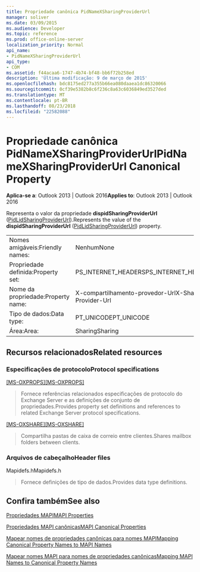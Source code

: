 ```yaml
---
title: Propriedade canônica PidNameXSharingProviderUrl
manager: soliver
ms.date: 03/09/2015
ms.audience: Developer
ms.topic: reference
ms.prod: office-online-server
localization_priority: Normal
api_name:
- PidNameXSharingProviderUrl
api_type:
- COM
ms.assetid: f44acaa6-1747-4b74-bf48-bb6f72b258ed
description: 'Última modificação: 9 de março de 2015'
ms.openlocfilehash: bdc8175ed277a355b66ea080daaea1dc86320066
ms.sourcegitcommit: 0cf39e5382b8c6f236c8a63c6036849ed3527ded
ms.translationtype: MT
ms.contentlocale: pt-BR
ms.lasthandoff: 08/23/2018
ms.locfileid: "22582088"
---
```

# <a name="pidnamexsharingproviderurl-canonical-property"></a><span data-ttu-id="ac586-103">Propriedade canônica PidNameXSharingProviderUrl</span><span class="sxs-lookup"><span data-stu-id="ac586-103">PidNameXSharingProviderUrl Canonical Property</span></span>

  
  
<span data-ttu-id="ac586-104">**Aplica-se a**: Outlook 2013 | Outlook 2016</span><span class="sxs-lookup"><span data-stu-id="ac586-104">**Applies to**: Outlook 2013 | Outlook 2016</span></span> 
  
<span data-ttu-id="ac586-105">Representa o valor da propriedade **dispidSharingProviderUrl** ([PidLidSharingProviderUrl](pidlidsharingproviderurl-canonical-property.md)).</span><span class="sxs-lookup"><span data-stu-id="ac586-105">Represents the value of the **dispidSharingProviderUrl** ([PidLidSharingProviderUrl](pidlidsharingproviderurl-canonical-property.md)) property.</span></span>
  
|||
|:-----|:-----|
|<span data-ttu-id="ac586-106">Nomes amigáveis:</span><span class="sxs-lookup"><span data-stu-id="ac586-106">Friendly names:</span></span>  <br/> |<span data-ttu-id="ac586-107">Nenhum</span><span class="sxs-lookup"><span data-stu-id="ac586-107">None</span></span>  <br/> |
|<span data-ttu-id="ac586-108">Propriedade definida:</span><span class="sxs-lookup"><span data-stu-id="ac586-108">Property set:</span></span>  <br/> |<span data-ttu-id="ac586-109">PS_INTERNET_HEADERS</span><span class="sxs-lookup"><span data-stu-id="ac586-109">PS_INTERNET_HEADERS</span></span>  <br/> |
|<span data-ttu-id="ac586-110">Nome da propriedade:</span><span class="sxs-lookup"><span data-stu-id="ac586-110">Property name:</span></span>  <br/> |<span data-ttu-id="ac586-111">X-compartilhamento-provedor-Url</span><span class="sxs-lookup"><span data-stu-id="ac586-111">X-Sharing-Provider-Url</span></span>  <br/> |
|<span data-ttu-id="ac586-112">Tipo de dados:</span><span class="sxs-lookup"><span data-stu-id="ac586-112">Data type:</span></span>  <br/> |<span data-ttu-id="ac586-113">PT_UNICODE</span><span class="sxs-lookup"><span data-stu-id="ac586-113">PT_UNICODE</span></span>  <br/> |
|<span data-ttu-id="ac586-114">Área:</span><span class="sxs-lookup"><span data-stu-id="ac586-114">Area:</span></span>  <br/> |<span data-ttu-id="ac586-115">Sharing</span><span class="sxs-lookup"><span data-stu-id="ac586-115">Sharing</span></span>  <br/> |
   
## <a name="related-resources"></a><span data-ttu-id="ac586-116">Recursos relacionados</span><span class="sxs-lookup"><span data-stu-id="ac586-116">Related resources</span></span>

### <a name="protocol-specifications"></a><span data-ttu-id="ac586-117">Especificações de protocolo</span><span class="sxs-lookup"><span data-stu-id="ac586-117">Protocol specifications</span></span>

<span data-ttu-id="ac586-118">[[MS-OXPROPS]](http://msdn.microsoft.com/library/f6ab1613-aefe-447d-a49c-18217230b148%28Office.15%29.aspx)</span><span class="sxs-lookup"><span data-stu-id="ac586-118">[[MS-OXPROPS]](http://msdn.microsoft.com/library/f6ab1613-aefe-447d-a49c-18217230b148%28Office.15%29.aspx)</span></span>
  
> <span data-ttu-id="ac586-119">Fornece referências relacionados especificações de protocolo do Exchange Server e as definições de conjunto de propriedades.</span><span class="sxs-lookup"><span data-stu-id="ac586-119">Provides property set definitions and references to related Exchange Server protocol specifications.</span></span>
    
<span data-ttu-id="ac586-120">[[MS-OXSHARE]](http://msdn.microsoft.com/library/e4e5bd27-d5e0-43f9-a6ea-550876724f3d%28Office.15%29.aspx)</span><span class="sxs-lookup"><span data-stu-id="ac586-120">[[MS-OXSHARE]](http://msdn.microsoft.com/library/e4e5bd27-d5e0-43f9-a6ea-550876724f3d%28Office.15%29.aspx)</span></span>
  
> <span data-ttu-id="ac586-121">Compartilha pastas de caixa de correio entre clientes.</span><span class="sxs-lookup"><span data-stu-id="ac586-121">Shares mailbox folders between clients.</span></span>
    
### <a name="header-files"></a><span data-ttu-id="ac586-122">Arquivos de cabeçalho</span><span class="sxs-lookup"><span data-stu-id="ac586-122">Header files</span></span>

<span data-ttu-id="ac586-123">Mapidefs.h</span><span class="sxs-lookup"><span data-stu-id="ac586-123">Mapidefs.h</span></span>
  
> <span data-ttu-id="ac586-124">Fornece definições de tipo de dados.</span><span class="sxs-lookup"><span data-stu-id="ac586-124">Provides data type definitions.</span></span>
    
## <a name="see-also"></a><span data-ttu-id="ac586-125">Confira também</span><span class="sxs-lookup"><span data-stu-id="ac586-125">See also</span></span>



[<span data-ttu-id="ac586-126">Propriedades MAPI</span><span class="sxs-lookup"><span data-stu-id="ac586-126">MAPI Properties</span></span>](mapi-properties.md)
  
[<span data-ttu-id="ac586-127">Propriedades MAPI canônicas</span><span class="sxs-lookup"><span data-stu-id="ac586-127">MAPI Canonical Properties</span></span>](mapi-canonical-properties.md)
  
[<span data-ttu-id="ac586-128">Mapear nomes de propriedades canônicas para nomes MAPI</span><span class="sxs-lookup"><span data-stu-id="ac586-128">Mapping Canonical Property Names to MAPI Names</span></span>](mapping-canonical-property-names-to-mapi-names.md)
  
[<span data-ttu-id="ac586-129">Mapear nomes MAPI para nomes de propriedades canônicas</span><span class="sxs-lookup"><span data-stu-id="ac586-129">Mapping MAPI Names to Canonical Property Names</span></span>](mapping-mapi-names-to-canonical-property-names.md)

